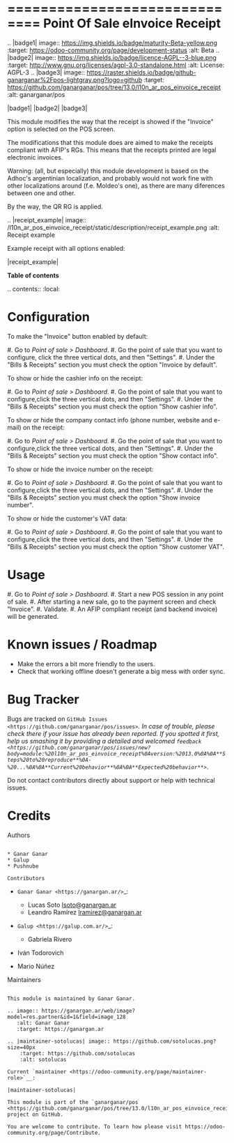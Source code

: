 ==============================
Point Of Sale eInvoice Receipt
==============================

.. |badge1| image:: https://img.shields.io/badge/maturity-Beta-yellow.png
    :target: https://odoo-community.org/page/development-status
    :alt: Beta
.. |badge2| image:: https://img.shields.io/badge/licence-AGPL--3-blue.png
    :target: http://www.gnu.org/licenses/agpl-3.0-standalone.html
    :alt: License: AGPL-3
.. |badge3| image:: https://raster.shields.io/badge/github-ganarganar%2Fpos-lightgray.png?logo=github
    :target: https://github.com/ganarganar/pos/tree/13.0/l10n_ar_pos_einvoice_receipt
    :alt: ganarganar/pos

|badge1| |badge2| |badge3|

This module modifies the way that the receipt is showed if the "Invoice" option is selected on the POS screen.

The modifications that this module does are aimed to make the receipts compliant with AFIP's RGs. This means that the receipts printed are legal electronic invoices.

Warning: (all, but especially) this module development is based on the Adhoc's argentinian localization, and probably would not work fine with other localizations around (f.e. Moldeo's one), as there are many diferences between one and other.

By the way, the QR RG is applied.

.. |receipt_example| image:: /l10n_ar_pos_einvoice_receipt/static/description/receipt_example.png
    :alt: Receipt example

Example receipt with all options enabled:

|receipt_example|

**Table of contents**

.. contents::
   :local:

Configuration
=============

To make the "Invoice" button enabled by default:

#. Go to *Point of sale > Dashboard*.
#. Go the point of sale that you want to configure, click the three vertical dots, and then "Settings".
#. Under the "Bills & Receipts" section you must check the option "Invoice by default".

To show or hide the cashier info on the receipt:

#. Go to *Point of sale > Dashboard*.
#. Go the point of sale that you want to configure,click the three vertical dots, and then "Settings".
#. Under the "Bills & Receipts" section you must check the option "Show cashier info".

To show or hide the company contact info (phone number, website and e-mail) on the receipt:

#. Go to *Point of sale > Dashboard*.
#. Go the point of sale that you want to configure,click the three vertical dots, and then "Settings".
#. Under the "Bills & Receipts" section you must check the option "Show contact info".

To show or hide the invoice number on the receipt:

#. Go to *Point of sale > Dashboard*.
#. Go the point of sale that you want to configure,click the three vertical dots, and then "Settings".
#. Under the "Bills & Receipts" section you must check the option "Show invoice number".

To show or hide the customer's VAT data:

#. Go to *Point of sale > Dashboard*.
#. Go the point of sale that you want to configure,click the three vertical dots, and then "Settings".
#. Under the "Bills & Receipts" section you must check the option "Show customer VAT".

Usage
=====

#. Go to *Point of sale > Dashboard*.
#. Start a new POS session in any point of sale.
#. After starting a new sale, go to the payment screen and check "Invoice".
#. Validate.
#. An AFIP compliant receipt (and backend invoice) will be generated.

Known issues / Roadmap
======================

* Make the errors a bit more friendly to the users.
* Check that working offline doesn't generate a big mess with order sync.

Bug Tracker
===========

Bugs are tracked on `GitHub Issues <https://github.com/ganarganar/pos/issues>`_.
In case of trouble, please check there if your issue has already been reported.
If you spotted it first, help us smashing it by providing a detailed and welcomed
`feedback <https://github.com/ganarganar/pos/issues/new?body=module:%20l10n_ar_pos_einvoice_receipt%0Aversion:%2013.0%0A%0A**Steps%20to%20reproduce**%0A-%20...%0A%0A**Current%20behavior**%0A%0A**Expected%20behavior**>`_.

Do not contact contributors directly about support or help with technical issues.

Credits
=======

Authors
~~~~~~~

* Ganar Ganar
* Galup
* Pushnube

Contributors
~~~~~~~~~~~~

* `Ganar Ganar <https://ganargan.ar/>`_:

  * Lucas Soto <lsoto@ganargan.ar>
  * Leandro Ramírez <lramirez@ganargan.ar>

* `Galup <https://galup.com.ar/>`_:

  * Gabriela Rivero

* Iván Todorovich
* Mario Núñez

Maintainers
~~~~~~~~~~~

This module is maintained by Ganar Ganar.

.. image:: https://ganargan.ar/web/image?model=res.partner&id=1&field=image_128
   :alt: Ganar Ganar
   :target: https://ganargan.ar

.. |maintainer-sotolucas| image:: https://github.com/sotolucas.png?size=40px
    :target: https://github.com/sotolucas
    :alt: sotolucas

Current `maintainer <https://odoo-community.org/page/maintainer-role>`__:

|maintainer-sotolucas| 

This module is part of the `ganarganar/pos <https://github.com/ganarganar/pos/tree/13.0/l10n_ar_pos_einvoice_receipt>`_ project on GitHub.

You are welcome to contribute. To learn how please visit https://odoo-community.org/page/Contribute.